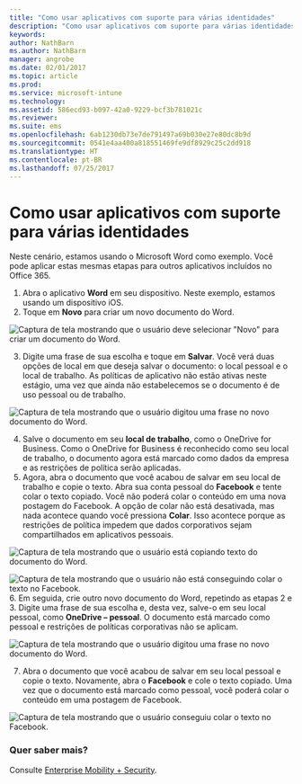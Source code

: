 ```yaml
---
title: "Como usar aplicativos com suporte para várias identidades"
description: "Como usar aplicativos com suporte para várias identidades"
keywords: 
author: NathBarn
ms.author: NathBarn
manager: angrobe
ms.date: 02/01/2017
ms.topic: article
ms.prod: 
ms.service: microsoft-intune
ms.technology: 
ms.assetid: 586ecd93-b097-42a0-9229-bcf3b781021c
ms.reviewer: 
ms.suite: ems
ms.openlocfilehash: 6ab1230db73e7de791497a69b030e27e80dc8b9d
ms.sourcegitcommit: 0541e4aa400a818551469fe9df8929c25c2dd918
ms.translationtype: HT
ms.contentlocale: pt-BR
ms.lasthandoff: 07/25/2017
---
```

# <a name="how-to-use-apps-with-multi-identity-support"></a>Como usar aplicativos com suporte para várias identidades

Neste cenário, estamos usando o Microsoft Word como exemplo. Você pode aplicar estas mesmas etapas para outros aplicativos incluídos no Office 365.
1.  Abra o aplicativo **Word** em seu dispositivo. Neste exemplo, estamos usando um dispositivo iOS.
2.  Toque em **Novo** para criar um novo documento do Word.

  ![Captura de tela mostrando que o usuário deve selecionar "Novo" para criar um documento do Word.](./media/ft-multiID-1-createDoc.png)

3.  Digite uma frase de sua escolha e toque em **Salvar**. Você verá duas opções de local em que deseja salvar o documento: o local pessoal e o local de trabalho. As políticas de aplicativo não estão ativas neste estágio, uma vez que ainda não estabelecemos se o documento é de uso pessoal ou de trabalho.

  ![Captura de tela mostrando que o usuário digitou uma frase no novo documento do Word.](./media/ft-multiID-2-saveDoc.png)

4.  Salve o documento em seu **local de trabalho**, como o OneDrive for Business. Como o OneDrive for Business é reconhecido como seu local de trabalho, o documento agora está marcado como dados da empresa e as restrições de política serão aplicadas.
5.  Agora, abra o documento que você acabou de salvar em seu local de trabalho e copie o texto. Abra sua conta pessoal do **Facebook** e tente colar o texto copiado. Você não poderá colar o conteúdo em uma nova postagem do Facebook. A opção de colar não está desativada, mas nada acontece quando você pressiona **Colar**. Isso acontece porque as restrições de política impedem que dados corporativos sejam compartilhados em aplicativos pessoais.

  ![Captura de tela mostrando que o usuário está copiando texto do documento do Word. ](./media/ft-multiID-3-copyText.png)

  ![Captura de tela mostrando que o usuário não está conseguindo colar o texto no Facebook.](./media/ft-multiID-4-pasteInFB.png)
6.  Em seguida, crie outro novo documento do Word, repetindo as etapas 2 e 3. Digite uma frase de sua escolha e, desta vez, salve-o em seu local pessoal, como **OneDrive – pessoal**. O documento está marcado como pessoal e restrições de políticas corporativas não se aplicam.

  ![Captura de tela mostrando que o usuário digitou uma frase no novo documento do Word.](./media/ft-multiID-5-createDoc.png)

7.  Abra o documento que você acabou de salvar em seu local pessoal e copie o texto. Novamente, abra o **Facebook** e cole o texto copiado. Uma vez que o documento está marcado como pessoal, você poderá colar o conteúdo em uma postagem de Facebook.

  ![Captura de tela mostrando que o usuário conseguiu colar o texto no Facebook.](./media/ft-multiID-6-copyText.png)

### <a name="want-to-learn-more"></a>Quer saber mais?
Consulte [Enterprise Mobility + Security](https://www.microsoft.com/en-us/server-cloud/enterprise-mobility/overview.aspx).
